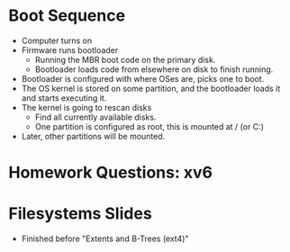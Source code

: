 
# Boot Sequence

 - Computer turns on
 - Firmware runs bootloader
   - Running the MBR boot code on the primary
     disk.
   - Bootloader loads code from elsewhere on
     disk to finish running.
 - Bootloader is configured with where OSes are,
   picks one to boot.
 - The OS kernel is stored on some partition, and
   the bootloader loads it and starts executing it.
 - The kernel is going to rescan disks
   - Find all currently available disks.
   - One partition is configured as root,
     this is mounted at / (or C:\)
 - Later, other partitions will be mounted.


# Homework Questions: xv6



# Filesystems Slides

 - Finished before "Extents and B-Trees (ext4)"
